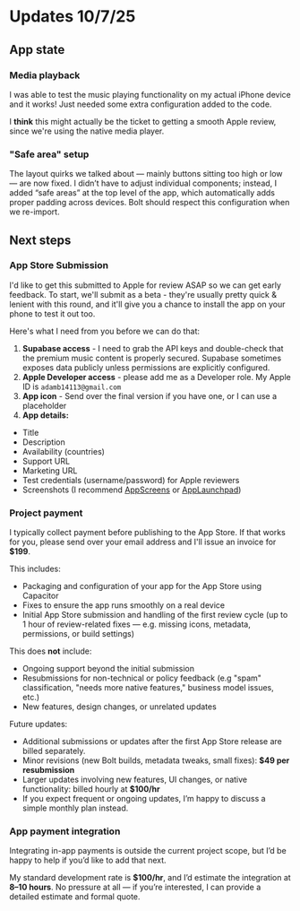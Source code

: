 # Updates 10/7/25

## App state
### Media playback
I was able to test the music playing functionality on my actual iPhone device and it works! Just needed some extra configuration added to the code.

I **think** this might actually be the ticket to getting a smooth Apple review, since we're using the native media player.

### "Safe area" setup
The layout quirks we talked about — mainly buttons sitting too high or low — are now fixed. I didn’t have to adjust individual components; instead, I added “safe areas” at the top level of the app, which automatically adds proper padding across devices. Bolt should respect this configuration when we re-import.

## Next steps
### App Store Submission
I'd like to get this submitted to Apple for review ASAP so we can get early feedback. To start, we'll submit as a beta - they're usually pretty quick & lenient with this round, and it'll give you a chance to install the app on your phone to test it out too.

Here's what I need from you before we can do that:

1. **Supabase access** - I need to grab the API keys and double-check that the premium music content is properly secured. Supabase sometimes exposes data publicly unless permissions are explicitly configured.
2. **Apple Developer access** - please add me as a Developer role. My Apple ID is `adamb14113@gmail.com`
3. **App icon** - Send over the final version if you have one, or I can use a placeholder
4. **App details:**
  - Title
  - Description
  - Availability (countries)
  - Support URL
  - Marketing URL
  - Test credentials (username/password) for Apple reviewers
  - Screenshots (I recommend [AppScreens](https://appscreens.com) or [AppLaunchpad](https://theapplaunchpad.com))

### Project payment
I typically collect payment before publishing to the App Store. If that works for you, please send over your email address and I'll issue an invoice for **$199**.

This includes:
- Packaging and configuration of your app for the App Store using Capacitor
- Fixes to ensure the app runs smoothly on a real device
- Initial App Store submission and handling of the first review cycle (up to 1 hour of review-related fixes — e.g. missing icons, metadata, permissions, or build settings)

This does **not** include:
- Ongoing support beyond the initial submission
- Resubmissions for non-technical or policy feedback (e.g "spam" classification, "needs more native features," business model issues, etc.)
- New features, design changes, or unrelated updates

Future updates:
- Additional submissions or updates after the first App Store release are billed separately.
- Minor revisions (new Bolt builds, metadata tweaks, small fixes): **$49 per resubmission**
- Larger updates involving new features, UI changes, or native functionality: billed hourly at **$100/hr**
- If you expect frequent or ongoing updates, I’m happy to discuss a simple monthly plan instead.

### App payment integration
Integrating in-app payments is outside the current project scope, but I’d be happy to help if you’d like to add that next.

My standard development rate is **$100/hr**, and I’d estimate the integration at **8–10 hours**. No pressure at all — if you’re interested, I can provide a detailed estimate and formal quote.
